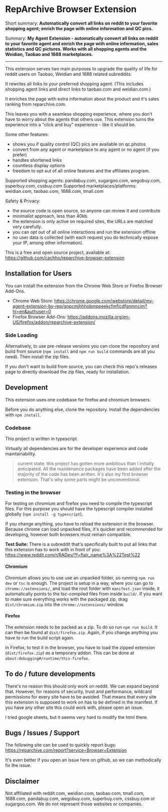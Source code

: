 # RepArchive Browser Extension

Short summary: **Automatically convert all links on reddit to your favorite shopping agent; enrich the page with online information and QC pics.**

Summary: **My Agent Extension - automatically convert all links on reddit to your favorite agent and enrich the page with online information, sales statistics and QC pictures. Works with all shopping agents and the Weidian, Taobao and 1688 marketplaces.**

---

This extension serves two main purposes to upgrade the quality of life for reddit users on Taobao, Weidian and 1688 related subreddits.

It rewrites all links to your preferred shopping agent. (This includes shopping agent links and direct links to taobao.com and weidian.com.)

It enriches the page with extra information about the product and it's sales ranking from reparchive.com.

This leaves you with a seamless shopping experience, where you don't have to worry about the agents that others use. This extension turns the experience into a "click and buy" experience - like it should be.

Some other features:
- shows you if quality control (QC) pics are available on qc.photos
- convert from any agent or marketplace to any agent or no agent (if you prefer)
- handles shortened links
- countless display options
- freedom to opt out of all online features and the affiliates program.

Supported shopping agents: pandabuy.com, sugargoo.com, wegobuy.com, superbuy.com, cssbuy.com
Supported marketplaces/platforms: weidian.com, taobao.com, 1688.com, tmall.com

Safety & Privacy:
- the source code is open source, so anyone can review it and contribute
- minimalist approach, less than 40kb.
- the extension is only active on required sites, the URLs are matched very carefully.
- you can opt out of all online interactions and run the extension offline
- no user data is collected (with each request you do technically expose your IP, among other information).

This is a free and open source project, available at: https://github.com/cachho/reparchive-browser-extension

## Installation for Users

You can install the extension from the Chrome Web Store or Firefox Browser Add-Ons.

- Chrome Web Store: https://chrome.google.com/webstore/detail/my-agent-extension-by-rep/gnpcmjhhhobmpeeekcfmficdfgnmncim?hl=en&authuser=0
- Firefox Browser Add-Ons: https://addons.mozilla.org/en-US/firefox/addon/reparchive-extension/

### Side Loading


Alternatively, to use pre-release versions you can clone the repository and build from source (`npm install` and `npm run build` commands are all you need). Then install the zip files.

If you don't want to build from source, you can check this repo's releases page to directly download the zip files, ready for installation.

## Development

This extension uses one codebase for firefox and chromium browsers.

Before you do anything else, clone the repository. Install the dependencies with `npm install`.

### Codebase

This project is written in typescript.

Virtually all dependencies are for the developer experience and code maintainability.

> current state: this project has gotten more ambitious than I initially anticipated. All the maintenance packages have been added after the majority of the code has been written. It's also my first browser extension. That's why some parts might be unconventional.

### Testing in the browser

For testing on chromium and firefox you need to compile the typescript files. For this purpose you should have the typescript compiler installed globally (`npm install -g typescript`).

If you change anything, you have to reload the extension in the browser. Because chrome can load unpacked files, it's quicker and recommended for developing, however both browsers must remain compatible.

**Test Suite:** There is a subreddit that's specifically built to put all links that this extension has to work with in front of you: https://www.reddit.com/r/RADev/?f=flair_name%3A%22Test%22

#### Chromium
Chromium allows you to use use an unpacked folder, so running `npm run dev` or `tsc` is enough. The project is setup in a way, where you can go to `chrome://extensions/`, and load the root folder with `manifest.json` inside, it automatically points to the tsc-compiled files from inside `build/`. If you want to make sure everything works with the packaged zip, drag `dist/chromium.zip` into the `chrome://extensions/` window.

#### Firefox
The extension needs to be packed as a zip. To do so run `npm run build`. It can then be found at `dist/firefox.zip`. Again, if you change anything you have to run the build script again.

In Firefox, to test it in the browser, you have to load the zipped extension (`dist/firefox.zip`) as a temporary addon. This can be done at `about:debugging#/runtime/this-firefox`.


## To do / future developments

There's no reason this should only work on reddit. We can expand beyond that. However, for reasons of security, trust and performance, wildcard permissions for every site have to be avoided. That means that every site this extension is supposed to work on has to be defined in the manifest. If you have any other site this could work with, please open an issue.

I tried google sheets, but it seems very hard to modify the html there.

## Bugs / Issues / Support
The following site can be used to quickly report bugs: https://reparchive.com/report?service=Browser+Extension

It's even better if you open an issue here on github, so we can methodically fix the issue.

## Disclaimer
Not affiliated with reddit.com, weidian.com, taobao.com, tmall.com, 1688.com, pandabuy.com, wegobuy.com, superbuy.com, cssbuy.com or sugargoo.com. We do not represent those websites or companies.